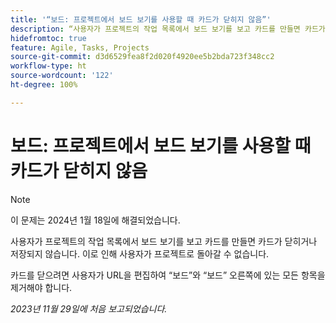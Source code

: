 ```yaml
---
title: '“보드: 프로젝트에서 보드 보기를 사용할 때 카드가 닫히지 않음”'
description: “사용자가 프로젝트의 작업 목록에서 보드 보기를 보고 카드를 만들면 카드가 닫히거나 저장되지 않습니다. 이로 인해 사용자가 프로젝트로 돌아갈 수 없습니다.”
hidefromtoc: true
feature: Agile, Tasks, Projects
source-git-commit: d3d6529fea8f2d020f4920ee5b2bda723f348cc2
workflow-type: ht
source-wordcount: '122'
ht-degree: 100%

---
```



# 보드: 프로젝트에서 보드 보기를 사용할 때 카드가 닫히지 않음

>[!NOTE]
>
>이 문제는 2024년 1월 18일에 해결되었습니다.

사용자가 프로젝트의 작업 목록에서 보드 보기를 보고 카드를 만들면 카드가 닫히거나 저장되지 않습니다. 이로 인해 사용자가 프로젝트로 돌아갈 수 없습니다.

카드를 닫으려면 사용자가 URL을 편집하여 “보드”와 “보드” 오른쪽에 있는 모든 항목을 제거해야 합니다.

_2023년 11월 29일에 처음 보고되었습니다._
